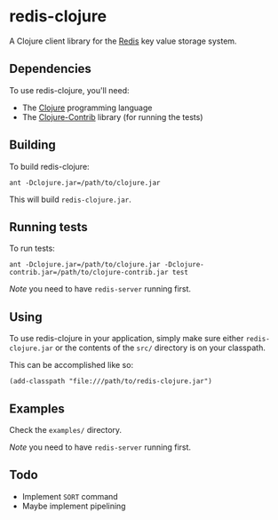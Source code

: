# redis-clojure

A Clojure client library for the
[Redis](http://code.google.com/p/redis) key value storage system.

## Dependencies

To use redis-clojure, you'll need:

* The [Clojure](http://clojure.org) programming language
* The [Clojure-Contrib](http://code.google.com/p/clojure-contrib) library (for running the tests)

## Building 

To build redis-clojure:

    ant -Dclojure.jar=/path/to/clojure.jar

This will build `redis-clojure.jar`.

## Running tests

To run tests:

    ant -Dclojure.jar=/path/to/clojure.jar -Dclojure-contrib.jar=/path/to/clojure-contrib.jar test

*Note* you need to have `redis-server` running first.

## Using

To use redis-clojure in your application, simply make sure either
`redis-clojure.jar` or the contents of the `src/` directory is on your
classpath.

This can be accomplished like so:

    (add-classpath "file:///path/to/redis-clojure.jar")

## Examples

Check the `examples/` directory.

*Note* you need to have `redis-server` running first.

## Todo

* Implement `SORT` command
* Maybe implement pipelining
